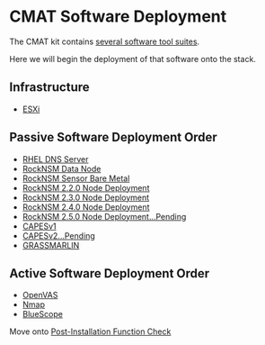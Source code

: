 # CMAT Software Deployment
The CMAT kit contains [several software tool suites](software-components.md).

Here we will begin the deployment of that software onto the stack.

## Infrastructure
- [ESXi](vmware/README.md)

## Passive Software Deployment Order
- [RHEL DNS Server](../dns/README.md)
- [RockNSM Data Node](../rocknsm/README.md)
- [RockNSM Sensor Bare Metal](../rocknsm/README.md)
- [RockNSM 2.2.0 Node Deployment](../rocknsm2-2-0/README.md)
- [RockNSM 2.3.0 Node Deployment](../rocknsm2-3-0/README.md)
- [RockNSM 2.4.0 Node Deployment](../rocknsm2-4-0/README.md)
- [RockNSM 2.5.0 Node Deployment...Pending](../rocknsm2-5-0/README.md)
- [CAPESv1](../capes/README.md)
- [CAPESv2...Pending](../capes/README.md)
- [GRASSMARLIN](../grassmarlin/README.md)

## Active Software Deployment Order
- [OpenVAS](../openvas/README.md)
- [Nmap](../nmap/README.md)
- [BlueScope](../bluescope/README.md)

Move onto [Post-Installation Function Check](../maintx_check/function-check.md)

